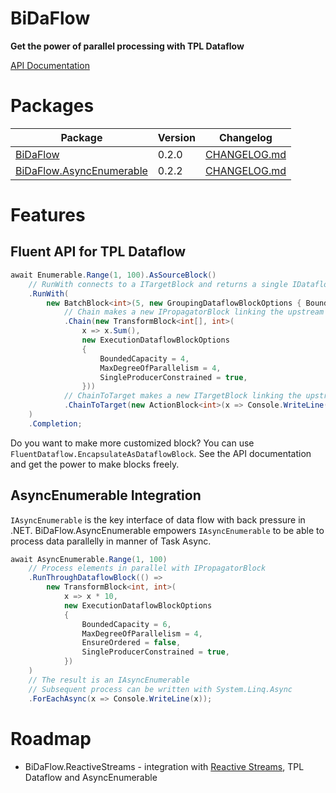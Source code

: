 # BiDaFlow

**Get the power of parallel processing with TPL Dataflow**

[API Documentation](https://azyobuzin.github.io/BiDaFlow/api/index.html)

# Packages

| Package | Version | Changelog |
| ------- | ------- | --------- |
| [BiDaFlow](https://www.nuget.org/packages/BiDaFlow) | 0.2.0 | [CHANGELOG.md](src/BiDaFlow/CHANGELOG.md) |
| [BiDaFlow.AsyncEnumerable](https://www.nuget.org/packages/BiDaFlow.AsyncEnumerable) | 0.2.2 | [CHANGELOG.md](src/BiDaFlow.AsyncEnumerable/CHANGELOG.md) |

# Features

## Fluent API for TPL Dataflow

```csharp
await Enumerable.Range(1, 100).AsSourceBlock()
    // RunWith connects to a ITargetBlock and returns a single IDataflowBlock
    .RunWith(
        new BatchBlock<int>(5, new GroupingDataflowBlockOptions { BoundedCapacity = 5 })
            // Chain makes a new IPropagatorBlock linking the upstream and downstream blocks
            .Chain(new TransformBlock<int[], int>(
                x => x.Sum(),
                new ExecutionDataflowBlockOptions
                {
                    BoundedCapacity = 4,
                    MaxDegreeOfParallelism = 4,
                    SingleProducerConstrained = true,
                }))
            // ChainToTarget makes a new ITargetBlock linking the upstream and downstream blocks
            .ChainToTarget(new ActionBlock<int>(x => Console.WriteLine(x)))
    )
    .Completion;
```

Do you want to make more customized block? You can use `FluentDataflow.EncapsulateAsDataflowBlock`.
See the API documentation and get the power to make blocks freely.

## AsyncEnumerable Integration

`IAsyncEnumerable` is the key interface of data flow with back pressure in .NET.
BiDaFlow.AsyncEnumerable empowers `IAsyncEnumerable` to be able to process data parallelly in manner of Task Async.

```csharp
await AsyncEnumerable.Range(1, 100)
    // Process elements in parallel with IPropagatorBlock
    .RunThroughDataflowBlock(() =>
        new TransformBlock<int, int>(
            x => x * 10,
            new ExecutionDataflowBlockOptions
            {
                BoundedCapacity = 6,
                MaxDegreeOfParallelism = 4,
                EnsureOrdered = false,
                SingleProducerConstrained = true,
            })
    )
    // The result is an IAsyncEnumerable
    // Subsequent process can be written with System.Linq.Async
    .ForEachAsync(x => Console.WriteLine(x));
```

# Roadmap

- BiDaFlow.ReactiveStreams - integration with [Reactive Streams](https://github.com/reactive-streams/reactive-streams-dotnet), TPL Dataflow and AsyncEnumerable
